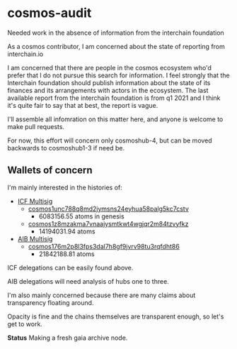 # cosmos-audit
Needed work in the absence of information from the interchain foundation

As a cosmos contributor, I am concerned about the state of reporting from interchain.io

I am concerned that there are people in the cosmos ecosystem who'd prefer that I do not pursue this search for information.  I feel strongly that the Interchain foundation should publish information about the state of its finances and its arrangements with actors in the ecosystem.  The last available report from the interchain foundation is from q1 2021 and I think it's quite fair to say that at best, the report is vague. 

I'll assemble all infomration on this matter here, and anyone is welcome to make pull requests.

For now, this effort will concern only cosmoshub-4, but can be moved backwards to cosmoshub1-3 if need be.  

## Wallets of concern

I'm mainly interested in the histories of: 


* [ICF Multisig](https://github.com/cosmos/mainnet/blob/master/accounts/icf/multisig.json)
  * [cosmos1unc788q8md2jymsns24eyhua58palg5kc7cstv](https://www.mintscan.io/cosmos/account/cosmos1unc788q8md2jymsns24eyhua58palg5kc7cstv)
    * 6083156.55 atoms in genesis
  * [cosmos1z8mzakma7vnaajysmtkwt4wgjqr2m84tzvyfkz](https://www.mintscan.io/cosmos/account/cosmos1z8mzakma7vnaajysmtkwt4wgjqr2m84tzvyfkz)
    * 14194031.94 atoms 
* [AIB Multisig](https://github.com/cosmos/mainnet/blob/f391b3ef4159a506bd16f71ddf02cc8b1a0d310a/accounts/aib/multisig.json)
  * [cosmos176m2p8l3fps3dal7h8gf9jvrv98tu3rqfdht86](https://www.mintscan.io/cosmos/account/cosmos176m2p8l3fps3dal7h8gf9jvrv98tu3rqfdht86)
    * 21842188.81 atoms

ICF delegations can be easily found above.

AIB delegations will need analysis of hubs one to three.



I'm also mainly concerned because there are many claims about transparency floating around.

Opacity is fine and the chains themselves are transparent enough, so let's get to work. 

**Status**
Making a fresh gaia archive node.
